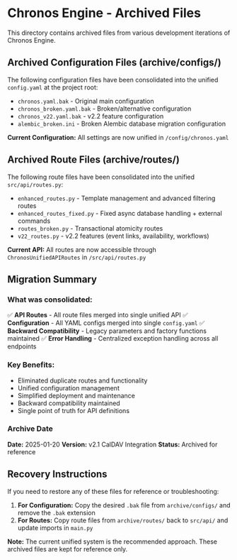 # Chronos Engine - Archived Files

This directory contains archived files from various development iterations of Chronos Engine.

## Archived Configuration Files (archive/configs/)

The following configuration files have been consolidated into the unified `config.yaml` at the project root:

- `chronos.yaml.bak` - Original main configuration
- `chronos_broken.yaml.bak` - Broken/alternative configuration
- `chronos_v22.yaml.bak` - v2.2 feature configuration
- `alembic_broken.ini` - Broken Alembic database migration configuration

**Current Configuration:** All settings are now unified in `/config/chronos.yaml`

## Archived Route Files (archive/routes/)

The following route files have been consolidated into the unified `src/api/routes.py`:

- `enhanced_routes.py` - Template management and advanced filtering routes
- `enhanced_routes_fixed.py` - Fixed async database handling + external commands
- `routes_broken.py` - Transactional atomicity routes
- `v22_routes.py` - v2.2 features (event links, availability, workflows)

**Current API:** All routes are now accessible through `ChronosUnifiedAPIRoutes` in `/src/api/routes.py`

## Migration Summary

### What was consolidated:
✅ **API Routes** - All route files merged into single unified API
✅ **Configuration** - All YAML configs merged into single `config.yaml`
✅ **Backward Compatibility** - Legacy parameters and factory functions maintained
✅ **Error Handling** - Centralized exception handling across all endpoints

### Key Benefits:
- Eliminated duplicate routes and functionality
- Unified configuration management
- Simplified deployment and maintenance
- Backward compatibility maintained
- Single point of truth for API definitions

### Archive Date
**Date:** 2025-01-20
**Version:** v2.1 CalDAV Integration
**Status:** Archived for reference

## Recovery Instructions

If you need to restore any of these files for reference or troubleshooting:

1. **For Configuration:** Copy the desired `.bak` file from `archive/configs/` and remove the `.bak` extension
2. **For Routes:** Copy route files from `archive/routes/` back to `src/api/` and update imports in `main.py`

**Note:** The current unified system is the recommended approach. These archived files are kept for reference only.